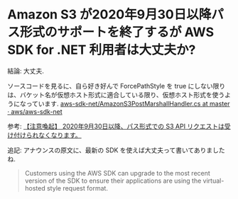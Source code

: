 # Amazon S3 が2020年9月30日以降パス形式のサポートを終了するが AWS SDK for .NET 利用者は大丈夫か?

結論: 大丈夫.

ソースコードを見るに、自ら好き好んで ForcePathStyle を true にしない限りは、バケット名が仮想ホスト形式に適合している限り、仮想ホスト形式を使うようになっています.
[aws-sdk-net/AmazonS3PostMarshallHandler.cs at master · aws/aws-sdk-net](https://github.com/aws/aws-sdk-net/blob/master/sdk/src/Services/S3/Custom/Internal/AmazonS3PostMarshallHandler.cs#L130)

参考: [【注意喚起】 2020年9月30日以降、パス形式での S3 API リクエストは受け付けられなくなります。](https://dev.classmethod.jp/cloud/aws/s3-no-longer-support-path-style-requests/)

追記: アナウンスの原文に、最新の SDK を使えば大丈夫って書いてありましたね.

> Customers using the AWS SDK can upgrade to the most recent version of the SDK to ensure their applications are using the virtual-hosted style request format.
